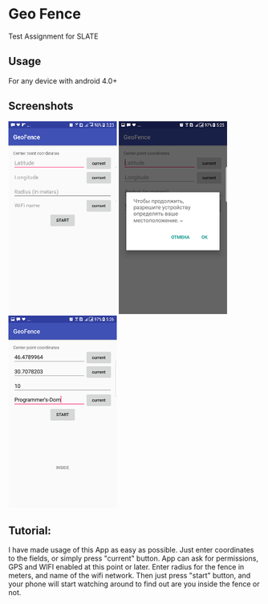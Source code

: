 # Geo Fence
Test Assignment for SLATE
## Usage
For any device with android 4.0+
## Screenshots
![screen1](https://github.com/ZakharchenkoWork/GeoFence/blob/master/screenshots/Screenshot%20(1).png)
![screen2](https://github.com/ZakharchenkoWork/GeoFence/blob/master/screenshots/Screenshot%20(2).png)
![screen3](https://github.com/ZakharchenkoWork/GeoFence/blob/master/screenshots/Screenshot%20(3).png)
## Tutorial:
I have made usage of this App as easy as possible.
Just enter coordinates to the fields, or simply press "current" button.
App can ask for permissions, GPS and WIFI enabled at this point or later.
Enter radius for the fence in meters, and name of the wifi network.
Then just press "start" button, and your phone will start watching around to find out are you inside the fence or not.


